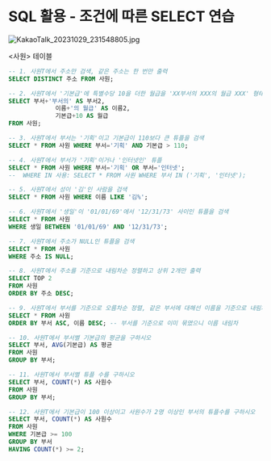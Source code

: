 # SQL 활용 - 조건에 따른 SELECT 연습

![KakaoTalk_20231029_231548805.jpg](SQL%20%E1%84%92%E1%85%AA%E1%86%AF%E1%84%8B%E1%85%AD%E1%86%BC%20-%20%E1%84%8C%E1%85%A9%E1%84%80%E1%85%A5%E1%86%AB%E1%84%8B%E1%85%A6%20%E1%84%84%E1%85%A1%E1%84%85%E1%85%B3%E1%86%AB%20SELECT%20%E1%84%8B%E1%85%A7%E1%86%AB%E1%84%89%E1%85%B3%E1%86%B8%20299db78893a3456ea50630c5bd45d7a0/KakaoTalk_20231029_231548805.jpg)

<사원> 테이블

```sql
-- 1. 사원T에서 주소만 검색, 같은 주소는 한 번만 출력
SELECT DISTINCT 주소 FROM 사원;

-- 2. 사원T에서 '기본급'에 특별수당 10을 더한 월급을 'XX부서의 XXX의 월급 XXX' 형태로 출력
SELECT 부서+'부서의' AS 부서2,
			 이름+'의 월급' AS 이름2,
			 기본급+10 AS 월급
FROM 사원;

-- 3. 사원T에서 부서는 '기획'이고 기본급이 110보다 큰 튜플을 검색
SELECT * FROM 사원 WHERE 부서='기획' AND 기본급 > 110;

-- 4. 사원T에서 부서가 '기획'이거나 '인터넷인' 튜플
SELECT * FROM 사원 WHERE 부서='기획' OR 부서='인터넷';
--  WHERE IN 사용: SELECT * FROM 사원 WHERE 부서 IN ('기획', '인터넷');

-- 5. 사원T에서 성이 '김'인 사람을 검색
SELECT * FROM 사원 WHERE 이름 LIKE '김%';

-- 6. 사원T에서 '생일'이 '01/01/69'에서 '12/31/73' 사이인 튜플을 검색
SELECT * FROM 사원
WHERE 생일 BETWEEN '01/01/69' AND '12/31/73';

-- 7. 사원T에서 주소가 NULL인 튜플을 검색
SELECT * FROM 사원
WHERE 주소 IS NULL;

-- 8. 사원T에서 주소를 기준으로 내림차순 정렬하고 상위 2개만 출력
SELECT TOP 2
FROM 사원
ORDER BY 주소 DESC;

-- 9. 사원T에서 부서를 기준으로 오름차순 정렬, 같은 부서에 대해선 이름을 기준으로 내림차순 정렬
SELECT * FROM 사원
ORDER BY 부서 ASC, 이름 DESC; -- 부서를 기준으로 이미 묶였으니 이름 내림차

-- 10. 사원T에서 부서별 기본급의 평균을 구하시오
SELECT 부서, AVG(기본급) AS 평균
FROM 사원
GROUP BY 부서;

-- 11. 사원T에서 부서별 튜플 수를 구하시오
SELECT 부서, COUNT(*) AS 사원수
FROM 사원
GROUP BY 부서;

-- 12. 사원T에서 기본급이 100 이상이고 사원수가 2명 이상인 부서의 튜플수를 구하시오
SELECT 부서, COUNT(*) AS 사원수
FROM 사원
WHERE 기본급 >= 100
GROUP BY 부서
HAVING COUNT(*) >= 2;
```